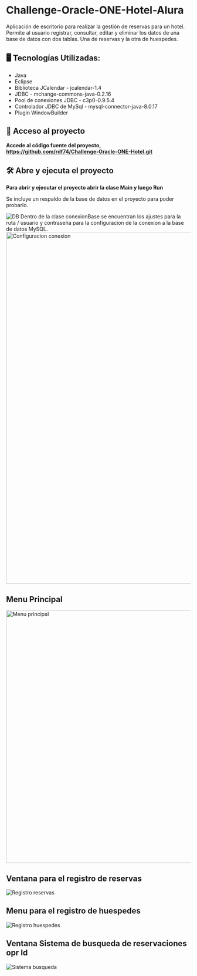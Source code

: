 # Challenge-Oracle-ONE-Hotel-Alura
Aplicación de escritorio para realizar la gestión de reservas para un hotel. 
Permite al usuario registrar, consultar, editar y eliminar los datos de una base de datos con dos tablas. Una de reservas y la otra de huespedes.


## 🖥️  Tecnologías Utilizadas:

- Java
- Eclipse
- Biblioteca JCalendar - jcalendar-1.4
- JDBC - mchange-commons-java-0.2.16
- Pool de conexiones JDBC - c3p0-0.9.5.4
- Controlador JDBC de MySql - mysql-connector-java-8.0.17
- Plugin WindowBuilder

## 📁 Acceso al proyecto

**Accede al código fuente del proyecto, https://github.com/rdf74/Challenge-Oracle-ONE-Hotel.git**

## 🛠️ Abre y ejecuta el proyecto

**Para abrir y ejecutar el proyecto abrir la clase Main y luego Run**

Se incluye un respaldo de la base de datos en el proyecto para poder probarlo. 

![DB](https://github.com/rdf74/Challenge-Oracle-ONE-Hotel/assets/130192004/31adf81c-2cac-4d22-9aa4-59ccd110cb8d)
Dentro de la clase conexionBase se encuentran los ajustes para la ruta / usuario y contraseña para la configuracion de la conexion a la base de datos MySQL.
<img width="959" alt="Configuracion conexion" src="https://github.com/rdf74/Challenge-Oracle-ONE-Hotel/assets/130192004/9a83b134-acb4-4e8d-ae9b-911a0ece7ba0">

## Menu Principal 
<img width="689" alt="Menu principal" src="https://github.com/rdf74/Challenge-Oracle-ONE-Hotel/assets/130192004/6029fb4d-8b4d-49f2-b7de-f06c75b14017">

## Ventana para el registro de reservas
![Registro reservas](https://github.com/rdf74/Challenge-Oracle-ONE-Hotel/assets/130192004/2f8226fd-5c99-44d9-84eb-6e2e0c8a2e0c)

## Menu para el registro de huespedes
![Registro huespedes](https://github.com/rdf74/Challenge-Oracle-ONE-Hotel/assets/130192004/2bef8299-5554-40cb-8f0d-430ee38d9a64)

## Ventana Sistema de busqueda de reservaciones opr Id
![Sistema busqueda](https://github.com/rdf74/Challenge-Oracle-ONE-Hotel/assets/130192004/b261cebf-f592-4866-a661-2bfa99d301d5)
